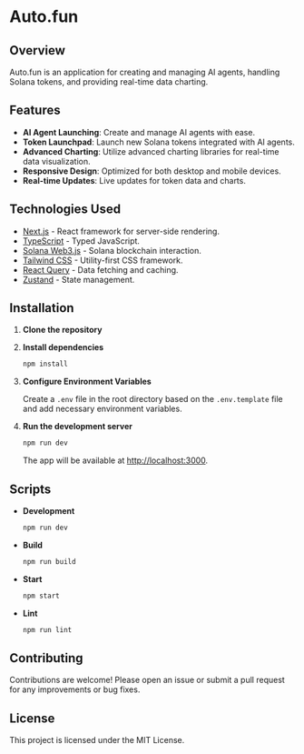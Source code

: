 # Auto.fun

## Overview

Auto.fun is an application for creating and managing AI agents, handling Solana tokens, and providing real-time data charting.

## Features

- **AI Agent Launching**: Create and manage AI agents with ease.
- **Token Launchpad**: Launch new Solana tokens integrated with AI agents.
- **Advanced Charting**: Utilize advanced charting libraries for real-time data visualization.
- **Responsive Design**: Optimized for both desktop and mobile devices.
- **Real-time Updates**: Live updates for token data and charts.

## Technologies Used

- [Next.js](https://nextjs.org/) - React framework for server-side rendering.
- [TypeScript](https://www.typescriptlang.org/) - Typed JavaScript.
- [Solana Web3.js](https://github.com/solana-labs/solana-web3.js) - Solana blockchain interaction.
- [Tailwind CSS](https://tailwindcss.com/) - Utility-first CSS framework.
- [React Query](https://react-query.tanstack.com/) - Data fetching and caching.
- [Zustand](https://zustand.surge.sh/) - State management.

## Installation

1. **Clone the repository**

2. **Install dependencies**

   ```bash
   npm install
   ```

3. **Configure Environment Variables**

   Create a `.env` file in the root directory based on the `.env.template` file and add necessary environment variables.

4. **Run the development server**

   ```bash
   npm run dev
   ```

   The app will be available at [http://localhost:3000](http://localhost:3000).

## Scripts

- **Development**

  ```bash
  npm run dev
  ```

- **Build**

  ```bash
  npm run build
  ```

- **Start**

  ```bash
  npm start
  ```

- **Lint**

  ```bash
  npm run lint
  ```

## Contributing

Contributions are welcome! Please open an issue or submit a pull request for any improvements or bug fixes.

## License

This project is licensed under the MIT License.
